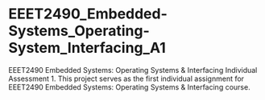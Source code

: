 # EEET2490_Embedded-Systems_Operating-System_Interfacing_A1
EEET2490 Embedded Systems: Operating Systems &amp; Interfacing Individual Assessment 1. This project serves as the first individual assignment for EEET2490 Embedded Systems: Operating Systems &amp; Interfacing course.
